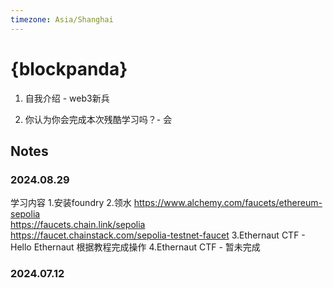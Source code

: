 ```yaml
---
timezone: Asia/Shanghai
---
```


# {blockpanda}

1. 自我介绍 - web3新兵

2. 你认为你会完成本次残酷学习吗？- 会

## Notes

<!-- Content_START -->

### 2024.08.29

学习内容
1.安装foundry
2.领水 https://www.alchemy.com/faucets/ethereum-sepolia   
  https://faucets.chain.link/sepolia  
  https://faucet.chainstack.com/sepolia-testnet-faucet
3.Ethernaut CTF - Hello Ethernaut 根据教程完成操作
4.Ethernaut CTF - 暂未完成

### 2024.07.12

<!-- Content_END -->
